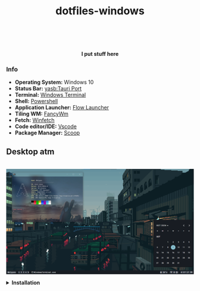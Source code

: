 <h1 align="center">dotfiles-windows

<br><h4 align="center">I put stuff here<br>

### Info

- **Operating System:** Windows 10 
- **Status Bar:** [yasb:Tauri Port](https://github.com/da-rth/yasb)
- **Terminal:** [Windows Terminal](https://github.com/microsoft/terminal) 
- **Shell:** [Powershell](https://github.com/PowerShell/PowerShell)
- **Application Launcher:** [Flow Launcher](https://github.com/Flow-Launcher/Flow.Launcher) 
- **Tiling WM:** [FancyWm](https://github.com/FancyWM/fancywm)
- **Fetch:** [Winfetch](https://github.com/lptstr/winfetch)
- **Code editor/IDE:** [Vscode](https://github.com/microsoft/vscode)
- **Package Manager:** [Scoop](scoop.sh)

## Desktop atm
<br><img width="800-" align="center" src="https://github.com/Welpyes/dotfiles-windows/blob/yasb-tauri-rice/.readme-resource/desktop.png">

<details>
<summary><b>Installation</b></summary>

First off you can git clone this repo to get all the configs and stuff
```
git clone https://github.com/Welpyes/dotfiles-windows
```
and copy the `.config` folder to `$USERPROFILE` or your home directory<br>
then install the packages in listed [infos](https://github.com/Welpyes/dotfiles-windows?tab=readme-ov-file#info)<br>
I recommend using [scoop](scoop.sh) to install packages for an easier time

</details>
